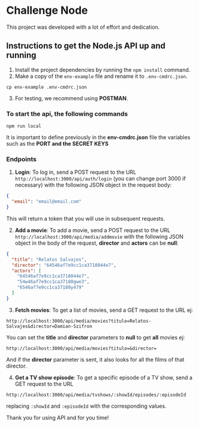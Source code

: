 # Challenge Node

This project was developed with a lot of effort and dedication.

## Instructions to get the Node.js API up and running

1. Install the project dependencies by running the `npm install` command.
2. Make a copy of the `env-example` file and rename it to `.env-cmdrc.json`.

`cp env-example .env-cmdrc.json` 

3. For testing, we recommend using **POSTMAN**.

### To start the api, the following commands
`npm run local`

It is important to define previously in the **env-cmdrc.json** file the variables such as the **PORT and the SECRET KEYS**

### Endpoints

1. **Login**: To log in, send a POST request to the URL `http://localhost:3000/api/auth/login` (you can change port 3000 if necessary) with the following JSON object in the request body:

```json
{
  "email": "email@email.com"
}
```

This will return a token that you will use in subsequent requests.

2. **Add a movie**: To add a movie, send a POST request to the URL `http://localhost:3000/api/media/addmovie` with the following JSON object in the body of the request, **director** and **actors** can be **null**:

```json
{
  "title": "Relatos Salvajes",
  "director": "64546af7e9cc1ca3718044e7",
  "actors": [
    "64546af7e9cc1ca3718044e7",
    "54w46af7e9cc1ca37180gwe3",
    "6546af7e9cc1ca37180y479"
  ]
}
```

3. **Fetch movies**: To get a list of movies, send a GET request to the URL ej:

 `http://localhost:3000/api/media/movies?titulo=Relatos-Salvajes&director=Damian-Szifron`

 You can set the **title** and **director** parameters to **null** to get **all** movies ej:

`http://localhost:3000/api/media/movies?titulo=&director=`

 And if the **director** parameter is sent, it also looks for all the films of that director.

4. **Get a TV show episode**: To get a specific episode of a TV show, send a GET request to the URL

 `http://localhost:3000/api/media/tvshows/:showId/episodes/:episodeId`

replacing `:showId` and `:episodeId` with the corresponding values.

Thank you for using API and for you time!
